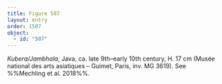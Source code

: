 ```yaml
---
title: Figure 507
layout: entry
order: 1507
object:
  - id: "507"
---
```


*Kubera/Jambhala*, Java, ca. late 9th–early 10th century, H. 17 cm (Musée national des arts asiatiques – Guimet, Paris, inv. MG 3619). See %%Mechling et al. 2018%%.
